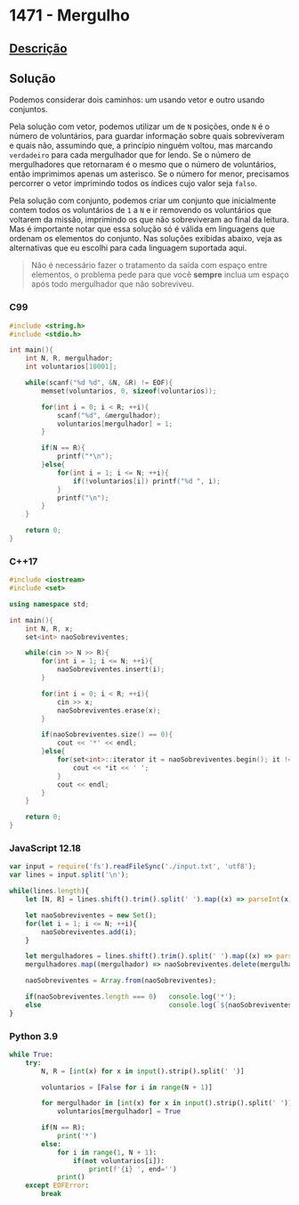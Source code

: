 # 1471 - Mergulho

## [Descrição](https://www.beecrowd.com.br/judge/pt/problems/view/1471)

## Solução

Podemos considerar dois caminhos: um usando vetor e outro usando conjuntos.

Pela solução com vetor, podemos utilizar um de `N` posições, onde `N` é o número de voluntários, para guardar informação sobre quais sobreviveram e quais não, assumindo que, a princípio ninguém voltou, mas marcando `verdadeiro` para cada mergulhador que for lendo. Se o número de mergulhadores que retornaram é o mesmo que o número de voluntários, então imprimimos apenas um asterisco. Se o número for menor, precisamos percorrer o vetor imprimindo todos os índices cujo valor seja `falso`.

Pela solução com conjunto, podemos criar um conjunto que inicialmente contem todos os voluntários de `1` a `N` e ir removendo os voluntários que voltarem da missão, imprimindo os que não sobreviveram ao final da leitura. Mas é importante notar que essa solução só é válida em linguagens que ordenam os elementos do conjunto. Nas soluções exibidas abaixo, veja as alternativas que eu escolhi para cada linguagem suportada aqui.

> Não é necessário fazer o tratamento da saída com espaço entre elementos, o problema pede para que você **sempre** inclua um espaço após todo mergulhador que não sobreviveu.

### C99
```c
#include <string.h>
#include <stdio.h>

int main(){
    int N, R, mergulhador;
    int voluntarios[10001];

    while(scanf("%d %d", &N, &R) != EOF){
        memset(voluntarios, 0, sizeof(voluntarios));

        for(int i = 0; i < R; ++i){
            scanf("%d", &mergulhador);
            voluntarios[mergulhador] = 1;
        }

        if(N == R){
            printf("*\n");
        }else{
            for(int i = 1; i <= N; ++i){
                if(!voluntarios[i]) printf("%d ", i);
            }
            printf("\n");
        }
    }

    return 0;
}
```

### C++17
```cpp
#include <iostream>
#include <set>

using namespace std;

int main(){
    int N, R, x;
    set<int> naoSobreviventes;

    while(cin >> N >> R){
        for(int i = 1; i <= N; ++i){
            naoSobreviventes.insert(i);
        }

        for(int i = 0; i < R; ++i){
            cin >> x;
            naoSobreviventes.erase(x);
        }

        if(naoSobreviventes.size() == 0){
            cout << '*' << endl;
        }else{
            for(set<int>::iterator it = naoSobreviventes.begin(); it != naoSobreviventes.end(); ++it){
                cout << *it << ' ';
            }
            cout << endl;
        }
    }

    return 0;
}
```

### JavaScript 12.18
```javascript
var input = require('fs').readFileSync('./input.txt', 'utf8');
var lines = input.split('\n');

while(lines.length){
    let [N, R] = lines.shift().trim().split(' ').map((x) => parseInt(x));

    let naoSobreviventes = new Set();
    for(let i = 1; i <= N; ++i){
        naoSobreviventes.add(i);
    }

    let mergulhadores = lines.shift().trim().split(' ').map((x) => parseInt(x));
    mergulhadores.map((mergulhador) => naoSobreviventes.delete(mergulhador));

    naoSobreviventes = Array.from(naoSobreviventes);

    if(naoSobreviventes.length === 0)   console.log('*');
    else                                console.log(`${naoSobreviventes.join(' ')} `);
}
```

### Python 3.9
```python
while True:
    try:
        N, R = [int(x) for x in input().strip().split(' ')]

        voluntarios = [False for i in range(N + 1)]

        for mergulhador in [int(x) for x in input().strip().split(' ')]:
            voluntarios[mergulhador] = True

        if(N == R):
            print('*')
        else:
            for i in range(1, N + 1):
                if(not voluntarios[i]):
                    print(f'{i} ', end='')
            print()
    except EOFError:
        break
```